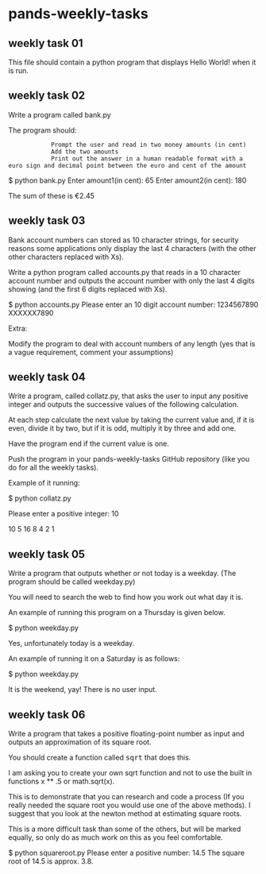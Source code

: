 # pands-weekly-tasks
## weekly task 01
This file should contain a python program that displays Hello World! when it is run.
## weekly task 02
Write a program called bank.py 

The program should:

                Prompt the user and read in two money amounts (in cent)
                Add the two amounts
                Print out the answer in a human readable format with a euro sign and decimal point between the euro and cent of the amount 

$ python bank.py
Enter amount1(in cent): 65
Enter amount2(in cent): 180

The sum of these is €2.45
## weekly task 03
Bank account numbers can stored as 10 character strings, for security reasons some applications only display the last 4 characters (with the other other characters replaced with Xs).

Write a python program called accounts.py that reads in a 10 character account number and outputs the account number with only the last 4 digits showing (and the first 6 digits replaced with Xs).

$ python accounts.py
Please enter an 10 digit account number: 1234567890
XXXXXX7890

Extra:

Modify the program to deal with account numbers of any length (yes that is a vague requirement, comment your assumptions)
## weekly task 04
Write a program, called collatz.py, that asks the user to input any positive integer and outputs the successive values of the following calculation.

At each step calculate the next value by taking the current value and, if it is even, divide it by two, but if it is odd, multiply it by three and add one.

Have the program end if the current value is one.

Push the program in your pands-weekly-tasks GitHub repository (like you do for all the weekly tasks).

Example of it running:

$ python collatz.py

Please enter a positive integer: 10

10 5 16 8 4 2 1

## weekly task 05

Write a program that outputs whether or not today is a weekday. (The program should be called weekday.py)

You will need to search the web to find how you work out what day it is.

An example of running this program on a Thursday is given below.

$ python weekday.py

Yes, unfortunately today is a weekday.


An example of running it on a Saturday is as follows:

$ python weekday.py

It is the weekend, yay!
There is no user input.

## weekly task 06

Write a program that takes a positive floating-point number as input and outputs an approximation of its square root.

You should create a function called <tt>sqrt</tt> that does this.

I am asking you to create your own sqrt function and not to use the built in functions x ** .5 or math.sqrt(x).

This is to demonstrate that you can research and code a process (If you really needed the square root you would use one of the above methods). I suggest that you look at the newton method at estimating square roots. 

This is a more difficult task than some of the others, but will be marked equally, so only do as much work on this as you feel comfortable.

$ python squareroot.py
Please enter a positive number: 14.5
The square root of 14.5 is approx. 3.8.